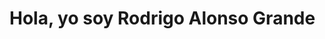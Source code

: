 <h1 aling="center"> Hola, yo soy Rodrigo Alonso Grande</h1>

<img source= "https://github.com/RodriMalek/RodriMalek/blob/main/banner.jpg">
<!--
**RodriMalek/RodriMalek** is a ✨ _special_ ✨ repository because its `README.md` (this file) appears on your GitHub profile.

Here are some ideas to get you started:

- 🔭 I’m currently working on ...
- 🌱 I’m currently learning ...
- 👯 I’m looking to collaborate on ...
- 🤔 I’m looking for help with ...
- 💬 Ask me about ...
- 📫 How to reach me: ...
- 😄 Pronouns: ...
- ⚡ Fun fact: ...
-->
